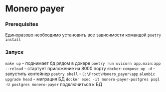 # Monero payer

### Prerequisites
Единоразово необходимо установить все зависимости командой `poetry install`

### Запуск
`make up` - поднимает бд рядом в докере
`poetry run uvicorn app.main:app --reload` - стартует приложение на 8000 порту
`docker-compose up -d` - запустить контейнер
`poetry shell` - `C:\Proct\Monero_payer\app`
    `alembic upgrade head` - миграция БД
`docker exec -it monero-payer-postgres psql -U postgres monero-payer` подключиться к БД
